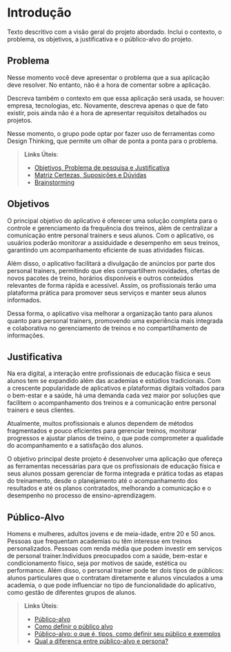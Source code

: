 # Introdução

Texto descritivo com a visão geral do projeto abordado. Inclui o contexto, o problema, os objetivos, a justificativa e o público-alvo do projeto.

## Problema
Nesse momento você deve apresentar o problema que a sua aplicação deve  resolver. No entanto, não é a hora de comentar sobre a aplicação.

Descreva também o contexto em que essa aplicação será usada, se  houver: empresa, tecnologias, etc. Novamente, descreva apenas o que de  fato existir, pois ainda não é a hora de apresentar requisitos  detalhados ou projetos.

Nesse momento, o grupo pode optar por fazer uso  de ferramentas como Design Thinking, que permite um olhar de ponta a ponta para o problema.

> **Links Úteis**:
> - [Objetivos, Problema de pesquisa e Justificativa](https://medium.com/@versioparole/objetivos-problema-de-pesquisa-e-justificativa-c98c8233b9c3)
> - [Matriz Certezas, Suposições e Dúvidas](https://medium.com/educa%C3%A7%C3%A3o-fora-da-caixa/matriz-certezas-suposi%C3%A7%C3%B5es-e-d%C3%BAvidas-fa2263633655)
> - [Brainstorming](https://www.euax.com.br/2018/09/brainstorming/)

## Objetivos

O principal objetivo do aplicativo é oferecer uma solução completa para o controle e gerenciamento da frequência dos treinos, além de centralizar a comunicação entre personal trainers e seus alunos. Com o aplicativo, os usuários poderão monitorar a assiduidade e desempenho em seus treinos, garantindo um acompanhamento eficiente de suas atividades físicas.

Além disso, o aplicativo facilitará a divulgação de anúncios por parte dos personal trainers, permitindo que eles compartilhem novidades, ofertas de novos pacotes de treino, horários disponíveis e outros conteúdos relevantes de forma rápida e acessível. Assim, os profissionais terão uma plataforma prática para promover seus serviços e manter seus alunos informados.

Dessa forma, o aplicativo visa melhorar a organização tanto para alunos quanto para personal trainers, promovendo uma experiência mais integrada e colaborativa no gerenciamento de treinos e no compartilhamento de informações.

## Justificativa

Na era digital, a interação entre profissionais de educação física e seus alunos tem se expandido além das academias e estúdios tradicionais. Com a crescente popularidade de aplicativos e plataformas digitais voltados para o bem-estar e a saúde, há uma demanda cada vez maior por soluções que facilitem o acompanhamento dos treinos e a comunicação entre personal trainers e seus clientes.

Atualmente, muitos profissionais e alunos dependem de métodos fragmentados e pouco eficientes para gerenciar treinos, monitorar progressos e ajustar planos de treino, o que pode comprometer a qualidade do acompanhamento e a satisfação dos alunos.

O objetivo principal deste projeto é desenvolver uma aplicação que ofereça as ferramentas necessárias para que os profissionais de educação física e seus alunos possam gerenciar de forma integrada e prática todas as etapas do treinamento, desde o planejamento até o acompanhamento dos resultados e até os planos contratados, melhorando a comunicação e o desempenho no processo de ensino-aprendizagem.

## Público-Alvo

Homens e mulheres, adultos jovens e de meia-idade, entre 20 e 50 anos. Pessoas que frequentam academias ou têm interesse em treinos personalizados. Pessoas com renda média que podem investir em serviços de personal trainer.Indivíduos preocupados com a saúde, bem-estar e condicionamento físico, seja por motivos de saúde, estética ou performance.
Além disso, o personal trainer pode ter dois tipos de públicos: alunos particulares que o contratam diretamente e alunos vinculados a uma academia, o que pode influenciar no tipo de funcionalidade do aplicativo, como gestão de diferentes grupos de alunos.


> **Links Úteis**:
> - [Público-alvo](https://blog.hotmart.com/pt-br/publico-alvo/)
> - [Como definir o público alvo](https://exame.com/pme/5-dicas-essenciais-para-definir-o-publico-alvo-do-seu-negocio/)
> - [Público-alvo: o que é, tipos, como definir seu público e exemplos](https://klickpages.com.br/blog/publico-alvo-o-que-e/)
> - [Qual a diferença entre público-alvo e persona?](https://rockcontent.com/blog/diferenca-publico-alvo-e-persona/)
